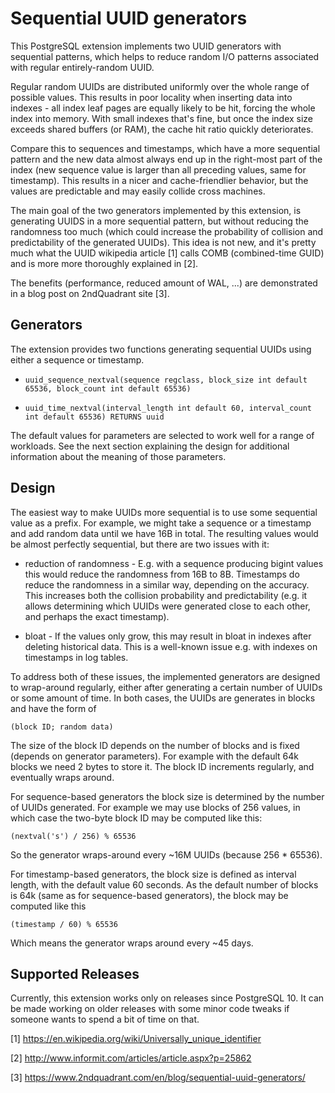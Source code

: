 Sequential UUID generators
==========================

This PostgreSQL extension implements two UUID generators with sequential
patterns, which helps to reduce random I/O patterns associated with
regular entirely-random UUID.

Regular random UUIDs are distributed uniformly over the whole range of
possible values.  This results in poor locality when inserting data into
indexes - all index leaf pages are equally likely to be hit, forcing
the whole index into memory.  With small indexes that's fine, but once
the index size exceeds shared buffers (or RAM), the cache hit ratio
quickly deteriorates.

Compare this to sequences and timestamps, which have a more sequential
pattern and the new data almost always end up in the right-most part of
the index (new sequence value is larger than all preceding values, same
for timestamp).  This results in a nicer and cache-friendlier behavior,
but the values are predictable and may easily collide cross machines.

The main goal of the two generators implemented by this extension, is
generating UUIDS in a more sequential pattern, but without reducing the
randomness too much (which could increase the probability of collision
and predictability of the generated UUIDs).  This idea is not new, and
it's pretty much what the UUID wikipedia article [1] calls COMB
(combined-time GUID) and is more more thoroughly explained in [2].

The benefits (performance, reduced amount of WAL, ...) are demonstrated
in a blog post on 2ndQuadrant site [3].


Generators
----------

The extension provides two functions generating sequential UUIDs using
either a sequence or timestamp.

* `uuid_sequence_nextval(sequence regclass, block_size int default 65536, block_count int default 65536)`

* `uuid_time_nextval(interval_length int default 60, interval_count int default 65536) RETURNS uuid`

The default values for parameters are selected to work well for a range
of workloads.  See the next section explaining the design for additional
information about the meaning of those parameters.


Design
------

The easiest way to make UUIDs more sequential is to use some sequential
value as a prefix. For example, we might take a sequence or a timestamp
and add random data until we have 16B in total.  The resulting values
would be almost perfectly sequential, but there are two issues with it:

* reduction of randomness - E.g. with a sequence producing bigint values
  this would reduce the randomness from 16B to 8B.  Timestamps do reduce
  the randomness in a similar way, depending on the accuracy.  This
  increases both the collision probability and predictability (e.g. it
  allows determining which UUIDs were generated close to each other, and
  perhaps the exact timestamp).

* bloat - If the values only grow, this may result in bloat in indexes
  after deleting historical data.  This is a well-known issue e.g. with
  indexes on timestamps in log tables.

To address both of these issues, the implemented generators are designed
to wrap-around regularly, either after generating a certain number of
UUIDs or some amount of time.  In both cases, the UUIDs are generates in
blocks and have the form of

    (block ID; random data)

The size of the block ID depends on the number of blocks and is fixed
(depends on generator parameters).  For example with the default 64k
blocks we need 2 bytes to store it.  The block ID increments regularly,
and eventually wraps around.

For sequence-based generators the block size is determined by the number
of UUIDs generated.  For example we may use blocks of 256 values, in
which case the two-byte block ID may be computed like this:

    (nextval('s') / 256) % 65536

So the generator wraps-around every ~16M UUIDs (because 256 * 65536).

For timestamp-based generators, the block size is defined as interval
length, with the default value 60 seconds.  As the default number of
blocks is 64k (same as for sequence-based generators), the block may be
computed like this

    (timestamp / 60) % 65536

Which means the generator wraps around every ~45 days.


Supported Releases
------------------

Currently, this extension works only on releases since PostgreSQL 10. It
can be made working on older releases with some minor code tweaks if
someone wants to spend a bit of time on that.


[1] https://en.wikipedia.org/wiki/Universally_unique_identifier

[2] http://www.informit.com/articles/article.aspx?p=25862

[3] https://www.2ndquadrant.com/en/blog/sequential-uuid-generators/
